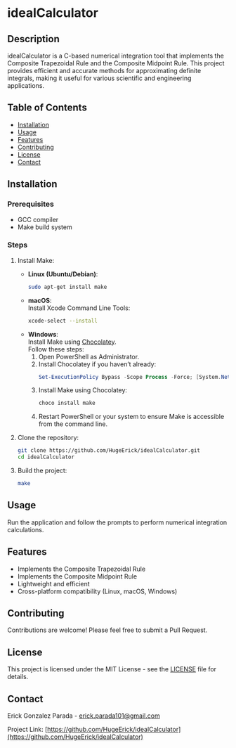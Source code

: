 # idealCalculator

## Description

idealCalculator is a C-based numerical integration tool that implements the Composite Trapezoidal Rule and the Composite Midpoint Rule. This project provides efficient and accurate methods for approximating definite integrals, making it useful for various scientific and engineering applications.

## Table of Contents

- [Installation](#installation)
- [Usage](#usage)
- [Features](#features)
- [Contributing](#contributing)
- [License](#license)
- [Contact](#contact)

## Installation

### Prerequisites

- GCC compiler
- Make build system

### Steps

1. Install Make:
   - **Linux (Ubuntu/Debian)**:  
     ```bash
     sudo apt-get install make
     ```
   - **macOS**:  
     Install Xcode Command Line Tools:  
     ```bash
     xcode-select --install
     ```
   - **Windows**:  
     Install Make using [Chocolatey](https://chocolatey.org/install).  
     Follow these steps:  
     1. Open PowerShell as Administrator.  
     2. Install Chocolatey if you haven’t already:  
        ```powershell
        Set-ExecutionPolicy Bypass -Scope Process -Force; [System.Net.ServicePointManager]::SecurityProtocol = [System.Net.ServicePointManager]::SecurityProtocol -bor 3072; iex ((New-Object System.Net.WebClient).DownloadString('https://community.chocolatey.org/install.ps1'))
        ```
     3. Install Make using Chocolatey:  
        ```powershell
        choco install make
        ```
     4. Restart PowerShell or your system to ensure Make is accessible from the command line.

2. Clone the repository:
   ```bash
   git clone https://github.com/HugeErick/idealCalculator.git
   cd idealCalculator
   ```

3. Build the project:
   ```bash
   make
   ```

## Usage

Run the application and follow the prompts to perform numerical integration calculations.

## Features

- Implements the Composite Trapezoidal Rule
- Implements the Composite Midpoint Rule
- Lightweight and efficient
- Cross-platform compatibility (Linux, macOS, Windows)

## Contributing

Contributions are welcome! Please feel free to submit a Pull Request.

## License

This project is licensed under the MIT License - see the [LICENSE](LICENSE) file for details.

## Contact

Erick Gonzalez Parada - erick.parada101@gmail.com

Project Link: [https://github.com/HugeErick/idealCalculator](https://github.com/HugeErick/idealCalculator)

